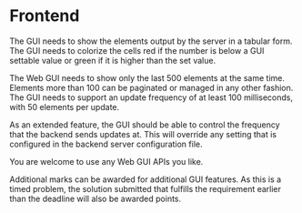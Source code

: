 Frontend
========

The GUI needs to show the elements output by the server in a tabular form. The GUI needs to colorize the cells red if the number is below a GUI settable value or green if it is higher than the set value.

The Web GUI needs to show only the last 500 elements at the same time. Elements more than 100 can be paginated or managed in any other fashion. The GUI needs to support an update frequency of at least 100 milliseconds, with 50 elements per update.

As an extended feature, the GUI should be able to control the frequency that the backend sends updates at. This will override any setting that is configured in the backend server configuration file.

You are welcome to use any Web GUI APIs you like.

Additional marks can be awarded for additional GUI features. As this is a timed problem, the solution submitted that fulfills the requirement earlier than the deadline will also be awarded points.
